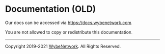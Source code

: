 # Documentation (OLD)
Our docs can be accessed via https://docs.wybenetwork.com.  

You are not allowed to copy or redistribute this documentation.  

<hr>

Copyright 2019-2021 [WybeNetwork](https://wybenetwork.com/). All Rights Reserved.

